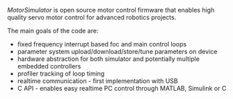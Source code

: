 *MotorSimulator* is open source motor control firmware that enables high quality servo motor control for advanced robotics projects.

The main goals of the code are:
* fixed frequency interrupt based foc and main control loops
* parameter system upload/download/store/tune parameters on device
* hardware abstraction for both simulator and potentially multiple embedded controllers
* profiler tracking of loop timing
* realtime communication - first implementation with USB
* C API - enables easy realtime PC control through MATLAB, Simulink or C
